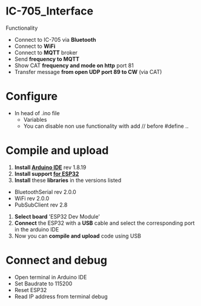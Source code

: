# IC-705_Interface
Functionality
- Connect to IC-705 via **Bluetooth**
- Connect to **WiFi**
- Connect to **MQTT** broker
- Send **frequency to MQTT**
- Show CAT **frequency and mode on http** port 81
- Transfer message **from open UDP port 89 to CW** (via CAT)

# Configure
- In head of .ino file
  - Variables
  - You can disable non use functionality with add // before #define ..

# Compile and upload
1.  **Install [Arduino IDE](https://www.arduino.cc/en/software)** rev 1.8.19
1.  **Install support [for ESP32](https://docs.espressif.com/projects/arduino-esp32/en/latest/installing.html)**
1.  **Install** these **libraries** in the versions listed
  * BluetoothSerial rev 2.0.0
  * WiFi rev 2.0.0
  * PubSubClient rev 2.8
1. **Select board** 'ESP32 Dev Module'
1. **Connect** the ESP32 with a **USB** cable and select the corresponding port in the arduino IDE
1. Now you can **compile and upload** code using USB

# Connect and debug
- Open terminal in Arduino IDE
- Set Baudrate to 115200
- Reset ESP32
- Read IP address from terminal debug
